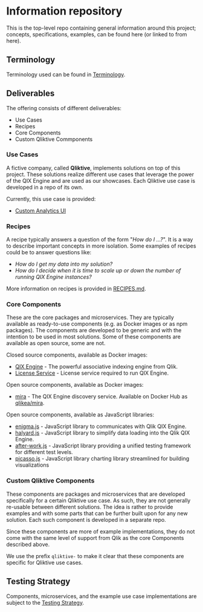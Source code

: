 # Information repository

This is the top-level repo containing general information around this project; concepts, specifications, examples, can be found here (or linked to from here).

## Terminology

Terminology used can be found in [Terminology](./docs/terminology.md).

## Deliverables

The offering consists of different deliverables:

- Use Cases
- Recipes
- Core Components
- Custom Qliktive Commponents

### Use Cases

A fictive company, called **Qliktive**, implements solutions on top of this project. These solutions realize different use cases that leverage the power of the QIX Engine and are used as our showcases. Each Qliktive use case is developed in a repo of its own.

Currently, this use case is provided:

- [Custom Analytics UI](./docs/use-cases/use-case-custom-analytics/README.md)

### Recipes

A recipe typically answers a question of the form "_How do I ...?_". It is a way to describe important concepts in more isolation. Some examples of recipes could be to answer questions like:

- _How do I get my data into my solution?_
- _How do I decide when it is time to scale up or down the number of running QIX Engine instances?_

More information on recipes is provided in [RECIPES.md](./docs/recipes/RECIPES.md).

### Core Components

These are the core packages and microservices. They are typically available as ready-to-use components (e.g. as Docker images or as npm packages). The components are developed to be generic and with the intention to be used in most solutions. Some of these components are available as open source, some are not.

Closed source components, available as Docker images:

- [QIX Engine](https://hub.docker.com/r/qlikea/engine/) - The powerful associative indexing engine from Qlik.
- [License Service](https://hub.docker.com/r/qlikea/license-service/) - License service required to run QIX Engine.

Open source components, available as Docker images:

- [mira](https://github.com/qlik-ea/mira) - The QIX Engine discovery service. Available on Docker Hub as [qlikea/mira](https://hub.docker.com/r/qlikea/mira/).

Open source components, available as JavaScript libraries:

- [enigma.js](https://github.com/qlik-oss/enigma.js/) - JavaScript library to communicates with Qlik QIX Engine.
- [halyard.js](https://github.com/qlik-oss/halyard.js) - JavaScript library to simplify data loading into the Qlik QIX Engine.
- [after-work.js](https://github.com/qlik-oss/after-work.js) - JavaScript library providing a unified testing framework for different test levels.
- [picasso.js](https://github.com/qlik-trial/picasso.js) - JavaScript library charting library streamlined for building visualizations


### Custom Qliktive Components

These components are packages and microservices that are developed specifically for a certain Qliktive use case. As such, they are not generally re-usable between different solutions. The idea is rather to provide examples and with some parts that can be further built upon for any new solution. Each such component is developed in a separate repo.

Since these components are more of example implementations, they do not come with the same level of support from Qlik as the core Components described above.

We use the prefix `qliktive-` to make it clear that these components are specific for Qliktive use cases.

## Testing Strategy

Components, microservices, and the example use case implementations are subject to the [Testing Strategy](./docs/testing-strategy.md).
